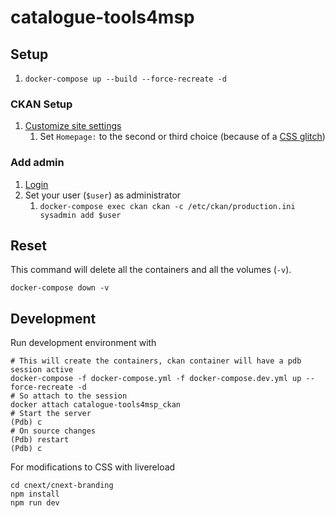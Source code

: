 # catalogue-tools4msp

## Setup

1. `docker-compose up --build --force-recreate -d`

### CKAN Setup

1. [Customize site settings](http://localhost:5000/ckan-admin/config)
   1. Set `Homepage:` to the second or third choice (because of a [CSS glitch](https://github.com/ckan/ckan/issues/6542))

### Add admin

1. [Login](http://localhost:5000/user/login)
2. Set your user (`$user`) as administrator
   1. `docker-compose exec ckan ckan -c /etc/ckan/production.ini sysadmin add $user`

## Reset

This command will delete all the containers and all the volumes (`-v`).

``` 
docker-compose down -v
```

## Development

Run development environment with

```
# This will create the containers, ckan container will have a pdb session active
docker-compose -f docker-compose.yml -f docker-compose.dev.yml up --force-recreate -d
# So attach to the session
docker attach catalogue-tools4msp_ckan
# Start the server
(Pdb) c
# On source changes
(Pdb) restart
(Pdb) c
```

For modifications to CSS with livereload
```
cd cnext/cnext-branding
npm install
npm run dev
```